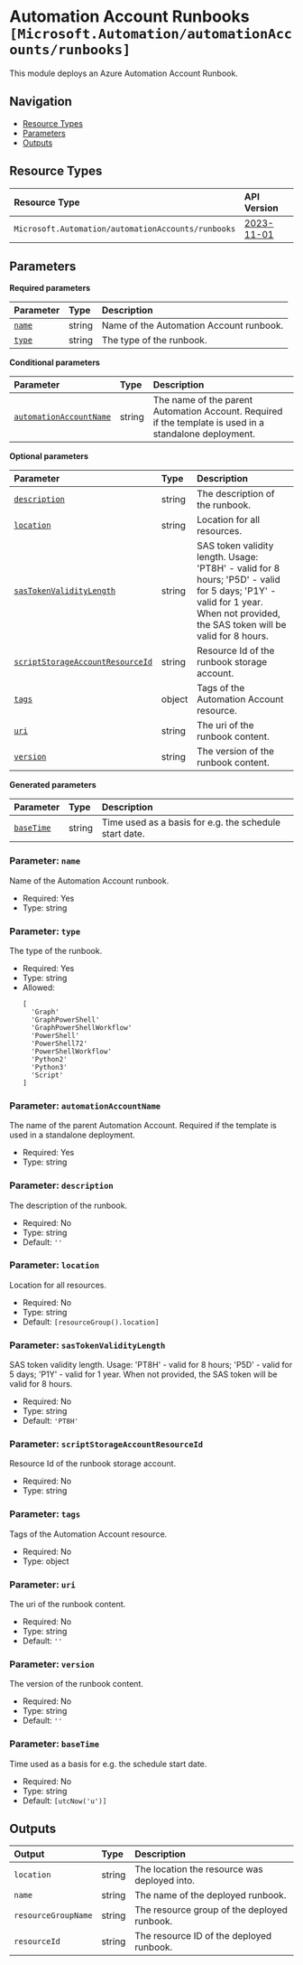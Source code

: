 # Automation Account Runbooks `[Microsoft.Automation/automationAccounts/runbooks]`

This module deploys an Azure Automation Account Runbook.

## Navigation

- [Resource Types](#Resource-Types)
- [Parameters](#Parameters)
- [Outputs](#Outputs)

## Resource Types

| Resource Type | API Version |
| :-- | :-- |
| `Microsoft.Automation/automationAccounts/runbooks` | [2023-11-01](https://learn.microsoft.com/en-us/azure/templates/Microsoft.Automation/2023-11-01/automationAccounts/runbooks) |

## Parameters

**Required parameters**

| Parameter | Type | Description |
| :-- | :-- | :-- |
| [`name`](#parameter-name) | string | Name of the Automation Account runbook. |
| [`type`](#parameter-type) | string | The type of the runbook. |

**Conditional parameters**

| Parameter | Type | Description |
| :-- | :-- | :-- |
| [`automationAccountName`](#parameter-automationaccountname) | string | The name of the parent Automation Account. Required if the template is used in a standalone deployment. |

**Optional parameters**

| Parameter | Type | Description |
| :-- | :-- | :-- |
| [`description`](#parameter-description) | string | The description of the runbook. |
| [`location`](#parameter-location) | string | Location for all resources. |
| [`sasTokenValidityLength`](#parameter-sastokenvaliditylength) | string | SAS token validity length. Usage: 'PT8H' - valid for 8 hours; 'P5D' - valid for 5 days; 'P1Y' - valid for 1 year. When not provided, the SAS token will be valid for 8 hours. |
| [`scriptStorageAccountResourceId`](#parameter-scriptstorageaccountresourceid) | string | Resource Id of the runbook storage account. |
| [`tags`](#parameter-tags) | object | Tags of the Automation Account resource. |
| [`uri`](#parameter-uri) | string | The uri of the runbook content. |
| [`version`](#parameter-version) | string | The version of the runbook content. |

**Generated parameters**

| Parameter | Type | Description |
| :-- | :-- | :-- |
| [`baseTime`](#parameter-basetime) | string | Time used as a basis for e.g. the schedule start date. |

### Parameter: `name`

Name of the Automation Account runbook.

- Required: Yes
- Type: string

### Parameter: `type`

The type of the runbook.

- Required: Yes
- Type: string
- Allowed:
  ```Bicep
  [
    'Graph'
    'GraphPowerShell'
    'GraphPowerShellWorkflow'
    'PowerShell'
    'PowerShell72'
    'PowerShellWorkflow'
    'Python2'
    'Python3'
    'Script'
  ]
  ```

### Parameter: `automationAccountName`

The name of the parent Automation Account. Required if the template is used in a standalone deployment.

- Required: Yes
- Type: string

### Parameter: `description`

The description of the runbook.

- Required: No
- Type: string
- Default: `''`

### Parameter: `location`

Location for all resources.

- Required: No
- Type: string
- Default: `[resourceGroup().location]`

### Parameter: `sasTokenValidityLength`

SAS token validity length. Usage: 'PT8H' - valid for 8 hours; 'P5D' - valid for 5 days; 'P1Y' - valid for 1 year. When not provided, the SAS token will be valid for 8 hours.

- Required: No
- Type: string
- Default: `'PT8H'`

### Parameter: `scriptStorageAccountResourceId`

Resource Id of the runbook storage account.

- Required: No
- Type: string

### Parameter: `tags`

Tags of the Automation Account resource.

- Required: No
- Type: object

### Parameter: `uri`

The uri of the runbook content.

- Required: No
- Type: string
- Default: `''`

### Parameter: `version`

The version of the runbook content.

- Required: No
- Type: string
- Default: `''`

### Parameter: `baseTime`

Time used as a basis for e.g. the schedule start date.

- Required: No
- Type: string
- Default: `[utcNow('u')]`

## Outputs

| Output | Type | Description |
| :-- | :-- | :-- |
| `location` | string | The location the resource was deployed into. |
| `name` | string | The name of the deployed runbook. |
| `resourceGroupName` | string | The resource group of the deployed runbook. |
| `resourceId` | string | The resource ID of the deployed runbook. |
